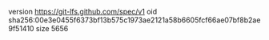 version https://git-lfs.github.com/spec/v1
oid sha256:00e3e0455f6373bf13b575c1973ae2121a58b6605fcf66ae07bf8b2ae9f51410
size 5656
